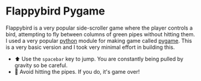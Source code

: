 # Flappybird Pygame
Flappybird is a very popular side-scroller game where the player controls a bird, attempting to fly between columns of green pipes without hitting them. 
I used a very popular [python](https://www.python.org/) module for making game called [pygame](https://www.pygame.org/docs/).
This is a very basic version and I took very minimal effort in building this. 

- ⬆️ Use the `spacebar` key to jump. You are constantly being pulled by gravity so be careful.
- 🌳 Avoid hitting the pipes. If you do, it's game over! 

